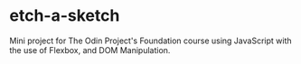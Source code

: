 # etch-a-sketch
Mini project for The Odin Project's Foundation course using JavaScript with the use of Flexbox, and DOM Manipulation. 
